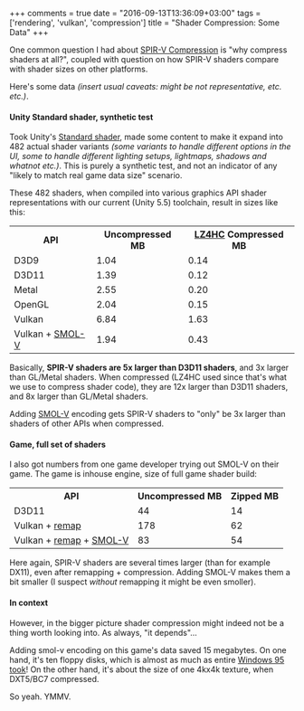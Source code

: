 +++
comments = true
date = "2016-09-13T13:36:09+03:00"
tags = ['rendering', 'vulkan', 'compression']
title = "Shader Compression: Some Data"
+++

One common question I had about [SPIR-V Compression](/blog/2016/09/01/SPIR-V-Compression/) is "why compress shaders
at all?", coupled with question on how SPIR-V shaders compare with shader sizes on other platforms.

Here's some data _(insert usual caveats: might be not representative, etc. etc.)_.


#### Unity Standard shader, synthetic test

Took Unity's [Standard shader](https://docs.unity3d.com/Manual/shader-StandardShader.html), made some content
to make it expand into 482 actual shader variants _(some variants to handle different options in the UI,
some to handle different lighting setups, lightmaps, shadows and whatnot etc.)_. This is purely a synthetic
test, and not an indicator of any "likely to match real game data size" scenario.

These 482 shaders, when compiled into various graphics API shader representations with our current (Unity 5.5)
toolchain, result in sizes like this:

<table class="table-cells">
<tr><th>API</th><th>Uncompressed MB</th><th><a href="https://cyan4973.github.io/lz4/">LZ4HC</a> Compressed MB</th></tr>
<tr><td>D3D9</td>	<td class="ar good2">1.04</td>	<td class="ar good3">0.14</td></tr>
<tr><td>D3D11</td>	<td class="ar">1.39</td>	<td class="ar good2">0.12</td></tr>
<tr><td>Metal</td>	<td class="ar bad3">2.55</td>	<td class="ar">0.20</td></tr>
<tr><td>OpenGL</td>	<td class="ar">2.04</td>	<td class="ar">0.15</td></tr>
<tr><td>Vulkan</td>	<td class="ar bad1">6.84</td>	<td class="ar bad1">1.63</td></tr>
<tr><td>Vulkan + <a href="https://github.com/aras-p/smol-v">SMOL-V</a></td>	<td class="ar">1.94</td>	<td class="ar bad3">0.43</td></tr>
</table>

Basically, **SPIR-V shaders are 5x larger than D3D11 shaders**, and 3x larger than GL/Metal shaders. When
compressed (LZ4HC used since that's what we use to compress shader code), they are 12x larger
than D3D11 shaders, and 8x larger than GL/Metal shaders.

Adding [SMOL-V](https://github.com/aras-p/smol-v) encoding gets SPIR-V shaders to "only" be 3x larger than
shaders of other APIs when compressed.


#### Game, full set of shaders


I also got numbers from one game developer trying out SMOL-V on their game. The game is inhouse engine, size of
full game shader build:

<table class="table-cells">
<tr><th>API</th><th>Uncompressed MB</th><th>Zipped MB</th></tr>
<tr><td>D3D11</td>	<td class="ar good3">44</td>	<td class="ar good3">14</td></tr>
<tr><td>Vulkan + <a href="https://github.com/KhronosGroup/glslang/blob/master/README-spirv-remap.txt">remap</a></td>	<td class="ar bad1">178</td>	<td class="ar bad1">62</td></tr>
<tr><td>Vulkan + <a href="https://github.com/KhronosGroup/glslang/blob/master/README-spirv-remap.txt">remap</a> + <a href="https://github.com/aras-p/smol-v">SMOL-V</a></td>	<td class="ar bad3">83</td>	<td class="ar bad3">54</td></tr>
</table>

Here again, SPIR-V shaders are several times larger (than for example DX11), even after remapping + compression.
Adding SMOL-V makes them a bit smaller (I suspect _without_ remapping it might be even smoller).


#### In context

However, in the bigger picture shader compression might indeed not be a thing worth looking into. As always,
"it depends"...

Adding smol-v encoding on this game's data saved 15 megabytes. On one hand, it's ten floppy disks,
which is almost as much as entire
[Windows 95 took](https://blogs.msdn.microsoft.com/oldnewthing/20050819-10/?p=34513)! On the other hand, it's about
the size of one 4kx4k texture, when DXT5/BC7 compressed.

So yeah. YMMV.

